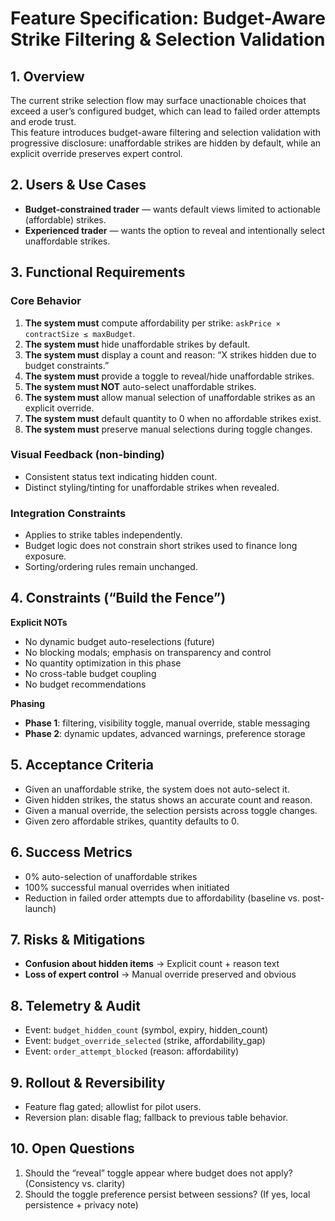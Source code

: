 # Feature Specification: Budget-Aware Strike Filtering & Selection Validation

## 1. Overview
The current strike selection flow may surface unactionable choices that exceed a user’s configured budget, which can lead to failed order attempts and erode trust.  
This feature introduces budget-aware filtering and selection validation with progressive disclosure: unaffordable strikes are hidden by default, while an explicit override preserves expert control.

## 2. Users & Use Cases
- **Budget-constrained trader** — wants default views limited to actionable (affordable) strikes.  
- **Experienced trader** — wants the option to reveal and intentionally select unaffordable strikes.

## 3. Functional Requirements
### Core Behavior
1. **The system must** compute affordability per strike: `askPrice × contractSize ≤ maxBudget`.  
2. **The system must** hide unaffordable strikes by default.  
3. **The system must** display a count and reason: “X strikes hidden due to budget constraints.”  
4. **The system must** provide a toggle to reveal/hide unaffordable strikes.  
5. **The system must NOT** auto-select unaffordable strikes.  
6. **The system must** allow manual selection of unaffordable strikes as an explicit override.  
7. **The system must** default quantity to 0 when no affordable strikes exist.  
8. **The system must** preserve manual selections during toggle changes.

### Visual Feedback (non-binding)
- Consistent status text indicating hidden count.  
- Distinct styling/tinting for unaffordable strikes when revealed.

### Integration Constraints
- Applies to strike tables independently.  
- Budget logic does not constrain short strikes used to finance long exposure.  
- Sorting/ordering rules remain unchanged.

## 4. Constraints (“Build the Fence”)
**Explicit NOTs**  
- No dynamic budget auto-reselections (future)  
- No blocking modals; emphasis on transparency and control  
- No quantity optimization in this phase  
- No cross-table budget coupling  
- No budget recommendations

**Phasing**  
- **Phase 1**: filtering, visibility toggle, manual override, stable messaging  
- **Phase 2**: dynamic updates, advanced warnings, preference storage

## 5. Acceptance Criteria
- Given an unaffordable strike, the system does not auto-select it.  
- Given hidden strikes, the status shows an accurate count and reason.  
- Given a manual override, the selection persists across toggle changes.  
- Given zero affordable strikes, quantity defaults to 0.

## 6. Success Metrics
- 0% auto-selection of unaffordable strikes  
- 100% successful manual overrides when initiated  
- Reduction in failed order attempts due to affordability (baseline vs. post-launch)

## 7. Risks & Mitigations
- **Confusion about hidden items** → Explicit count + reason text  
- **Loss of expert control** → Manual override preserved and obvious

## 8. Telemetry & Audit
- Event: `budget_hidden_count` (symbol, expiry, hidden_count)  
- Event: `budget_override_selected` (strike, affordability_gap)  
- Event: `order_attempt_blocked` (reason: affordability)

## 9. Rollout & Reversibility
- Feature flag gated; allowlist for pilot users.  
- Reversion plan: disable flag; fallback to previous table behavior.

## 10. Open Questions
1. Should the “reveal” toggle appear where budget does not apply? (Consistency vs. clarity)
2. Should the toggle preference persist between sessions? (If yes, local persistence + privacy note)